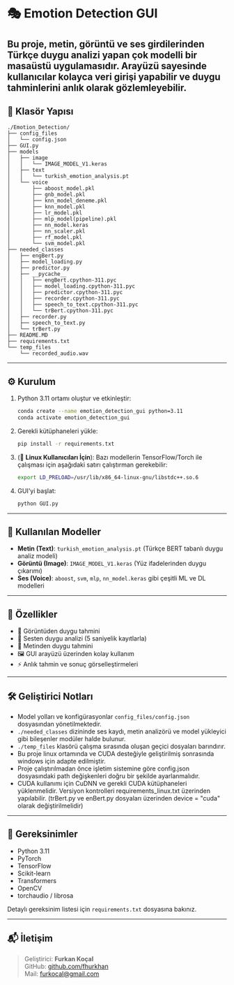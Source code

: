 # 🎭 Emotion Detection GUI

Bu proje, **metin**, **görüntü** ve **ses** girdilerinden Türkçe duygu analizi yapan çok modelli bir masaüstü uygulamasıdır. Arayüzü sayesinde kullanıcılar kolayca veri girişi yapabilir ve duygu tahminlerini anlık olarak gözlemleyebilir.
---

## 📂 Klasör Yapısı

```
./Emotion_Detection/
├── config_files
│   └── config.json
├── GUI.py
├── models
│   ├── image
│   │   └── IMAGE_MODEL_V1.keras
│   ├── text
│   │   └── turkish_emotion_analysis.pt
│   └── voice
│       ├── aboost_model.pkl
│       ├── gnb_model.pkl
│       ├── knn_model_deneme.pkl
│       ├── knn_model.pkl
│       ├── lr_model.pkl
│       ├── mlp_model(pipeline).pkl
│       ├── nn_model.keras
│       ├── nn_scaler.pkl
│       ├── rf_model.pkl
│       └── svm_model.pkl
├── needed_classes
│   ├── engBert.py
│   ├── model_loading.py
│   ├── predictor.py
│   ├── __pycache__
│   │   ├── engBert.cpython-311.pyc
│   │   ├── model_loading.cpython-311.pyc
│   │   ├── predictor.cpython-311.pyc
│   │   ├── recorder.cpython-311.pyc
│   │   ├── speech_to_text.cpython-311.pyc
│   │   └── trBert.cpython-311.pyc
│   ├── recorder.py
│   ├── speech_to_text.py
│   └── trBert.py
├── README.MD
├── requirements.txt
└── temp_files
    └── recorded_audio.wav
```

---

## ⚙️ Kurulum



1. Python 3.11 ortamı oluştur ve etkinleştir:
   ```bash
   conda create --name emotion_detection_gui python=3.11
   conda activate emotion_detection_gui
   ```

2. Gerekli kütüphaneleri yükle:
   ```bash
   pip install -r requirements.txt
   ```

3. (🔧 **Linux Kullanıcıları İçin**):
   Bazı modellerin TensorFlow/Torch ile çalışması için aşağıdaki satırı çalıştırman gerekebilir:
   ```bash
   export LD_PRELOAD=/usr/lib/x86_64-linux-gnu/libstdc++.so.6
   ```

4. GUI'yi başlat:
   ```bash
   python GUI.py
   ```

---

## 🧠 Kullanılan Modeller

- **Metin (Text)**: `turkish_emotion_analysis.pt` (Türkçe BERT tabanlı duygu analiz modeli)
- **Görüntü (Image)**: `IMAGE_MODEL_V1.keras` (Yüz ifadelerinden duygu çıkarımı)
- **Ses (Voice)**: `aboost`, `svm`, `mlp`, `nn_model.keras` gibi çeşitli ML ve DL modelleri

---

## 🧪 Özellikler

- 📸 Görüntüden duygu tahmini
- 🎤 Sesten duygu analizi (5 saniyelik kayıtlarla)
- 📝 Metinden duygu tahmini
- 🖼️ GUI arayüzü üzerinden kolay kullanım
- ⚡ Anlık tahmin ve sonuç görselleştirmeleri

---

## 🛠 Geliştirici Notları

- Model yolları ve konfigürasyonlar `config_files/config.json` dosyasından yönetilmektedir.
- `./needed_classes` dizininde ses kaydı, metin analizörü ve model yükleyici gibi bileşenler modüler halde bulunur.
- `./temp_files` klasörü çalışma sırasında oluşan geçici dosyaları barındırır.
- Bu proje linux ortamında ve CUDA desteğiyle geliştirilmiş sonrasında windows için adapte edilmiştir.
- Proje çalıştırılmadan önce işletim sistemine göre config.json dosyasındaki path değişkenleri doğru bir şekilde ayarlanmalıdır.
- CUDA kullanımı için CuDNN ve gerekli CUDA kütüphaneleri yüklenmelidir. Versiyon kontrolleri requirements_linux.txt üzerinden yapılabilir. (trBert.py ve enBert.py dosyaları üzerinden device = "cuda" olarak değiştirilmelidir)

---

## 📌 Gereksinimler

- Python 3.11
- PyTorch
- TensorFlow
- Scikit-learn
- Transformers
- OpenCV
- torchaudio / librosa

Detaylı gereksinim listesi için `requirements.txt` dosyasına bakınız.

---

## 📬 İletişim

> Geliştirici: **Furkan Koçal**  
> GitHub: [github.com/fhurkhan](https://github.com/Fhurky)  
> Mail: furkocal@gmail.com

